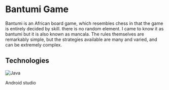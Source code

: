 # Bantumi Game

Bantumi is an African board game, which resembles chess in that the game is entirely decided by skill.
there is no random element. I came to know it as bantumi but it is also known as mancala.
The rules themselves are remarkably simple, but the strategies available are many and varied, and can be extremely complex.

## Technologies

![Java](https://img.shields.io/badge/java-%23ED8B00.svg?style=for-the-badge&logo=openjdk&logoColor=white)

Android studio


